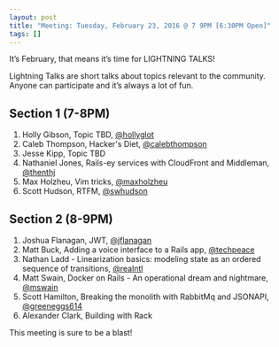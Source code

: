 ```yaml
---
layout: post
title: "Meeting: Tuesday, February 23, 2016 @ 7 9PM [6:30PM Open]"
tags: []
---
```


It’s February, that means it’s time for LIGHTNING TALKS!

Lightning Talks are short talks about topics relevant to the community. Anyone can participate and it’s always a lot of fun.

## Section 1 (7-8PM)

1. Holly Gibson, Topic TBD, [@hollyglot](https://twitter.com/hollyglot)
2. Caleb Thompson, Hacker's Diet, [@calebthompson](https://twitter.com/calebthompson)
3. Jesse Kipp, Topic TBD
4. Nathaniel Jones, Rails-ey services with CloudFront and Middleman, [@thenthj](https://twitter.com/thenthj)
5. Max Holzheu, Vim tricks, [@maxholzheu](https://twitter.com/maxholzheu)
6. Scott Hudson, RTFM, [@swhudson](https://twitter.com/swhudson)

## Section 2 (8-9PM)

1. Joshua Flanagan, JWT, [@jflanagan](https://twitter.com/jflanagan)
2. Matt Buck, Adding a voice interface to a Rails app, [@techpeace](https://twitter.com/techpeace)
3. Nathan Ladd - Linearization basics: modeling state as an ordered sequence of transitions, [@realntl](https://twitter.com/realntl)
4. Matt Swain, Docker on Rails - An operational dream and nightmare, [@mswain](https://twitter.com/mswain)
5. Scott Hamilton, Breaking the monolith with RabbitMq and JSONAPI, [@greeneggs614](https://twitter.com/greeneggs614)
6. Alexander Clark, Building with Rack

This meeting is sure to be a blast!
